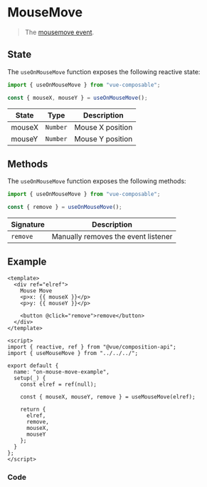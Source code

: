# MouseMove

> The [mousemove event](https://developer.mozilla.org/en-US/docs/Web/API/Element/mousemove_event).

## State

The `useOnMouseMove` function exposes the following reactive state:

```js
import { useOnMouseMove } from "vue-composable";

const { mouseX, mouseY } = useOnMouseMove();
```

| State  | Type     | Description      |
| ------ | -------- | ---------------- |
| mouseX | `Number` | Mouse X position |
| mouseY | `Number` | Mouse Y position |

## Methods

The `useOnMouseMove` function exposes the following methods:

```js
import { useOnMouseMove } from "vue-composable";

const { remove } = useOnMouseMove();
```

| Signature | Description                         |
| --------- | ----------------------------------- |
| `remove`  | Manually removes the event listener |

## Example

```vue
<template>
  <div ref="elref">
    Mouse Move
    <p>x: {{ mouseX }}</p>
    <p>y: {{ mouseY }}</p>

    <button @click="remove">remove</button>
  </div>
</template>

<script>
import { reactive, ref } from "@vue/composition-api";
import { useMouseMove } from "../../../";

export default {
  name: "on-mouse-move-example",
  setup(_) {
    const elref = ref(null);

    const { mouseX, mouseY, remove } = useMouseMove(elref);

    return {
      elref,
      remove,
      mouseX,
      mouseY
    };
  }
};
</script>
```

### Code

<on-mouse-move-example/>
